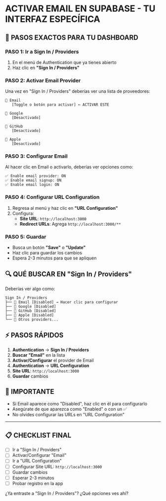 # ACTIVAR EMAIL EN SUPABASE - TU INTERFAZ ESPECÍFICA

## 🎯 PASOS EXACTOS PARA TU DASHBOARD

### PASO 1: Ir a Sign In / Providers
1. En el menú de Authentication que ya tienes abierto
2. Haz clic en **"Sign In / Providers"**

### PASO 2: Activar Email Provider
Una vez en "Sign In / Providers" deberías ver una lista de proveedores:

```
📧 Email
   [Toggle o botón para activar] ← ACTIVAR ESTE

🔗 Google
   [Desactivado]

🔗 GitHub 
   [Desactivado]

🔗 Apple
   [Desactivado]
```

### PASO 3: Configurar Email
Al hacer clic en Email o activarlo, deberías ver opciones como:

```
✅ Enable email provider: ON
✅ Enable email signup: ON  
✅ Enable email login: ON
```

### PASO 4: Configurar URL Configuration
1. Regresa al menú y haz clic en **"URL Configuration"**
2. Configura:
   - **Site URL**: `http://localhost:3000`
   - **Redirect URLs**: Agrega `http://localhost:3000/**`

### PASO 5: Guardar
- Busca un botón **"Save"** o **"Update"**
- Haz clic para guardar los cambios
- Espera 2-3 minutos para que se apliquen

## 🔍 QUÉ BUSCAR EN "Sign In / Providers"

Deberías ver algo como:

```
Sign In / Providers
├── 📧 Email [Disabled] → Hacer clic para configurar
├── 🔗 Google [Disabled] 
├── 🔗 GitHub [Disabled]
├── 🔗 Apple [Disabled]
└── 🔗 Otros providers...
```

## ⚡ PASOS RÁPIDOS

1. **Authentication** → **Sign In / Providers**
2. **Buscar "Email"** en la lista
3. **Activar/Configurar** el provider de Email
4. **Authentication** → **URL Configuration** 
5. **Site URL**: `http://localhost:3000`
6. **Guardar** cambios

## 🚨 IMPORTANTE

- Si Email aparece como "Disabled", haz clic en él para configurarlo
- Asegúrate de que aparezca como "Enabled" o con un ✅
- No olvides configurar las URLs en "URL Configuration"

---

## 📋 CHECKLIST FINAL

- [ ] Ir a "Sign In / Providers"
- [ ] Activar/Configurar "Email"
- [ ] Ir a "URL Configuration" 
- [ ] Configurar Site URL: `http://localhost:3000`
- [ ] Guardar cambios
- [ ] Esperar 2-3 minutos
- [ ] Probar registro en la app

¿Ya entraste a "Sign In / Providers"? ¿Qué opciones ves ahí?
